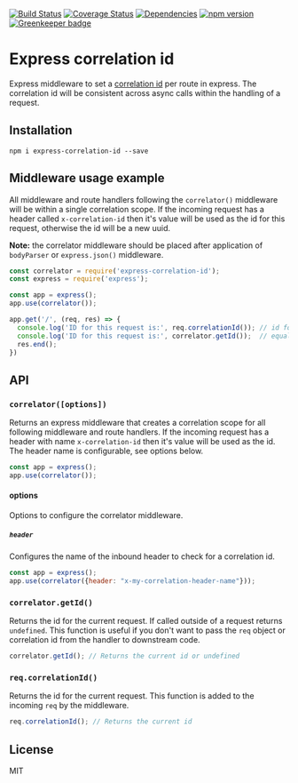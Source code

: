 [![Build Status](https://travis-ci.org/toboid/express-correlation-id.svg?branch=master)](https://travis-ci.org/toboid/express-correlation-id)
[![Coverage Status](https://coveralls.io/repos/github/toboid/express-correlation-id/badge.svg?branch=master)](https://coveralls.io/github/toboid/express-correlation-id?branch=master)
[![Dependencies](https://david-dm.org/toboid/express-correlation-id.svg)](https://github.com/toboid/express-correlation-id/blob/master/package.json)
[![npm version](https://badge.fury.io/js/express-correlation-id.svg)](https://badge.fury.io/js/express-correlation-id)
[![Greenkeeper badge](https://badges.greenkeeper.io/toboid/express-correlation-id.svg)](https://greenkeeper.io/)

# Express correlation id
Express middleware to set a [correlation id](https://github.com/toboid/correlation-id) per route in express. The correlation id will be consistent across async calls within the handling of a request.

## Installation
```shell
npm i express-correlation-id --save
```

## Middleware usage example
All middleware and route handlers following the `correlator()` middleware will be within a single correlation scope. If the incoming request has a header called `x-correlation-id` then it's value will be used as the id for this request, otherwise the id will be a new uuid.

**Note:** the correlator middleware should be placed after application of `bodyParser` or `express.json()` middleware.

```javascript
const correlator = require('express-correlation-id');
const express = require('express');

const app = express();
app.use(correlator());

app.get('/', (req, res) => {
  console.log('ID for this request is:', req.correlationId()); // id for this request
  console.log('ID for this request is:', correlator.getId());  // equal to above, not dependant on the req object
  res.end();
})
```

## API

### `correlator([options])`
Returns an express middleware that creates a correlation scope for all following middleware and route handlers. If the incoming request has a header with name `x-correlation-id` then it's value will be used as the id. The header name is configurable, see options below.

```javascript
const app = express();
app.use(correlator());
```

#### options
Options to configure the correlator middleware.

##### `header`
Configures the name of the inbound header to check for a correlation id.
```javascript
const app = express();
app.use(correlator({header: "x-my-correlation-header-name"}));
```

### `correlator.getId()`
Returns the id for the current request. If called outside of a request returns `undefined`. This function is useful if you don't want to pass the `req` object or correlation id from the handler to downstream code.

```javascript
correlator.getId(); // Returns the current id or undefined
```

### `req.correlationId()`
Returns the id for the current request. This function is added to the incoming `req` by the middleware.

```javascript
req.correlationId(); // Returns the current id
```

## License
MIT

